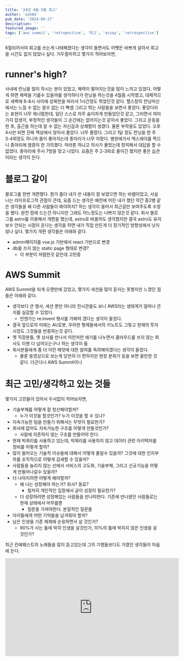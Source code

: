 ```yaml
---
title: '24년 4월-5월 회고'
author: 'ash84'
pub_date: '2024-09-27'
description: ''
featured_image: ''
tags: ['aws summit', 'retropective', '회고', 'essay', 'retrospective']
---
```


6월되어서야 회고를 쓰는게 나태해졌다는 생각이 들면서도 어쨋든 바쁘게 살아서 회고 쓸 시간도 없지 않았나 싶다. 거두절미하고 몇가지 적어보자면, 


# runner's high?

사내에 런닝을 많이 하시는 분이 있었고, 체력이 떨어지는것을 많이 느끼고 있었다. 어떻게 하면 체력을 기를수 있을까를 생각하다가 런닝을 하는것을 4월즘 시작했고, 대체적으로 새벽에 6-8시 사이에 성북천을 따라서 1시간정도 뛰었던것 같다. 헬스장의 런닝머신에서는 느낄 수 없는 알수 없는 더 빡셈 그리고 뛰는 사람들을 보면서 좋았다. 좋았다라는 표현이 너무 제너럴한데, 일단 스스로 자주 숨이차게 만들었던것 같고, 그러면서 여러가지 잡생각, 부정적인 생각들이 그 순간에는 없어지는것 같아서 좋았다. 그리고 운동을 한 후, 출근을 하는데 알 수 없는 자신감과 상쾌함이 생겼다. 물론 부작용도 있었다. 오후 4시만 되면 진짜 책상에서 앉아서 졸았다. 너무 졸렸다. 그리고 1달 정도 런닝을 한 주 3-4회정도 하니까 몸이 좋아지는데 종아리가 너무 아팠다. 병원에가서 엑스레이를 찍으니 종아리에 염증이 한 가득했다. 마라톤 하냐고 의사가 물었는데 창피해서 대답을 할 수 없었다. 종아리에 주사 7방을 맞고 나았다. 요즘은 주 2-3회로 줄이긴 했지만 좋은 습관이라는 생각이 든다. 

# 블로그 갈이 

블로그를 한번 개편했다. 뭔가 좀더 내가 쓴 내용이 잘 보였으면 하는 바램이었고, 사실 나는 라이프로그적 관점이 큰데, 요즘 드는 생각은 예전에 어린 내가 했던 약간 중2병 같은 생각들을 왜 다른 사람들이 봐야하지? 하는 생각이 들어서 최근글만 보여주도록 수정을 했다. 완전 맘에 드는건 아니지만 그래도 어느정도는 나쁘지 않은것 같다. 회사 블로그를 astro를 이용해서 개편을 했는데, astro로 바꿀까도 생각했지만 결국 astro도 유지보수 안되는 시점이 온다는 생각을 하면 내가 직접 만든게 더 장기적인 방향성에서 낫지 않나 싶다. 몇가지 개편 생각들은 아래와 같다. 

- admin페이지를 vue.js 기반에서 react 기반으로 변경 
- db를 쓰지 않는 static page 형태로 변경?
	- 이 부분이 저렴한것 같은데 고민중

# AWS Summit

AWS Summit을 되게 오랜만에 갔었고, 몇가지 세션을 많이 듣지는 못했지만 느꼈던 점들은 아래와 같다. 
- 생각보다 큰 행사, 세션 뿐만 아니라 전시관들도 보니 AWS라는 생태계가 얼마나 큰지를 실감할 수 있었다. 
	- 언젠가는 re:invent 행사를 가봐야 겠다는 생각이 들었다. 
- 결국 앞으로의 미래는 AI/로봇, 우아한 형제들에서의 키노트도 그렇고 현재의 투자 시장도 그것들을 반증하는것 같다. 
- 옛 직장분들, 옛 상사를 만나서 이런저런 애기를 나누면서 클라우드를 쓰지 않는 회사도 이젠 다 넘어오는구나 하는 생각이 듦
- 회사분들에게 좀 더 이런 해앗에 대한 참여를 독려해야겠다는 생각이 들었다. 
	- 물론 동영상으로 보는게 당연히 더 편하지만 현장 분위기 등을 보면 올만한 것 같다. 더군다나 AWS Summit이니 


# 최근 고민/생각하고 있는 것들 

몇가지 고민들이 있어서 두서없이 적어보자면, 
- 기술부채를 어떻게 잘 청산해야할까? 
	- 누가 이것을 할것인가? 누가 이것을 할 수 있나?
- 지속가능한 팀을 만들기 위해서는 무엇이 필요한가? 
- 회사에 없어도 지속가능한 구조를 어떻게 만들것인가? 
	- 사람에 의존하지 않는 구조를 만들어야 한다. 
- 현재 빅쿼리를 사용하고 있는데, 빅쿼리를 사용하지 않고 데이터 관련 아키텍처를 정비를 어떻게 할까? 
- 많이 들어오는 기술적 이슈들에 대해서 어떻게 줄일수 있을까? 그것에 대한 인지부하를 조직적으로 어떻게 감쇄할 수 있을까? 
- 사람들을 늘리지 않는 선에서 서비스의 고도화, 기술부채, 그리고 신규기능을 어떻게 만들어나갈수 있을까? 
- 더 나아지려면 어떻게 해야할까? 
	- 왜 나는 성장해야 하는가? 회사? 동료? 
		- 철저히 개인적인 입장에서 굳이 성장이 필요한가? 
	- 더 성장하려면 성장해있는 사람들을 만나야한다. 기존에 만나왔던 사람들로는 현재 상태에서 머무를뿐
		- 질문을 가져야한다. 본질적인 질문들 
- 아이들에게 어떤 기억들을 남겨줘야 할까? 
- 남은 인생을 기존 체제에 순응하면서 살 것인가? 
	- 90%가 사는 틀에 박히 인생을 살것인가, 10%의 틀에 박히지 않은 인생을 살 것인가? 


최근 칸예웨스트의 노래들을 많이 듣고있는데 그의 기행들보다도 가졌던 생각들이 마음에 든다. 

<iframe width="560" height="315" src="https://www.youtube.com/embed/Rx7_CvzTrpM?si=CqrydTNzl1H9MslF" title="YouTube video player" frameborder="0" allow="accelerometer; autoplay; clipboard-write; encrypted-media; gyroscope; picture-in-picture; web-share" referrerpolicy="strict-origin-when-cross-origin" allowfullscreen></iframe>

